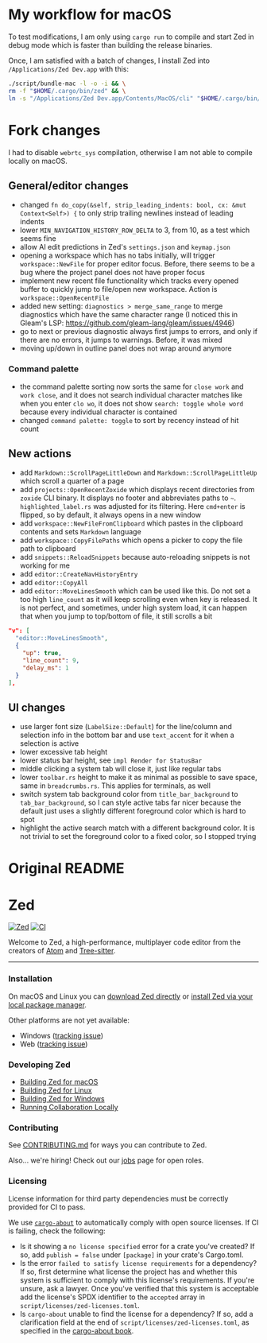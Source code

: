 # My workflow for macOS

To test modifications, I am only using `cargo run` to compile and start Zed in debug mode which is faster than building the release binaries.

Once, I am satisfied with a batch of changes, I install Zed into `/Applications/Zed Dev.app` with this:

```bash
./script/bundle-mac -l -o -i && \
rm -f "$HOME/.cargo/bin/zed" && \
ln -s "/Applications/Zed Dev.app/Contents/MacOS/cli" "$HOME/.cargo/bin/zed"
```

# Fork changes

I had to disable `webrtc_sys` compilation, otherwise I am not able to compile locally on macOS.

## General/editor changes

- changed `fn do_copy(&self, strip_leading_indents: bool, cx: &mut Context<Self>) {` to only strip trailing newlines instead of leading indents
- lower `MIN_NAVIGATION_HISTORY_ROW_DELTA` to 3, from 10, as a test which seems fine
- allow AI edit predictions in Zed's `settings.json` and `keymap.json`
- opening a workspace which has no tabs initially, will trigger `workspace::NewFile` for proper editor focus. Before, there seems to be a bug where the project panel does not have proper focus
- implement new recent file functionality which tracks every opened buffer to quickly jump to file/open new workspace. Action is `workspace::OpenRecentFile`
- added new setting: `diagnostics > merge_same_range` to merge diagnostics which have the same character range (I noticed this in Gleam's LSP: https://github.com/gleam-lang/gleam/issues/4946)
- go to next or previous diagnostic always first jumps to errors, and only if there are no errors, it jumps to warnings. Before, it was mixed
- moving up/down in outline panel does not wrap around anymore

### Command palette

- the command palette sorting now sorts the same for `close work` and `work close`, and it does not search individual character matches like when you enter `clo wo`, it does not show `search: toggle whole word` because every individual character is contained
- changed `command palette: toggle` to sort by recency instead of hit count

## New actions

- add `Markdown::ScrollPageLittleDown` and `Markdown::ScrollPageLittleUp` which scroll a quarter of a page
- add `projects::OpenRecentZoxide` which displays recent directories from `zoxide` CLI binary. It displays no footer and abbreviates paths to `~`. `highlighted_label.rs` was adjusted for its filtering. Here `cmd+enter` is flipped, so by default, it always opens in a new window
- add  `workspace::NewFileFromClipboard` which pastes in the clipboard contents and sets `Markdown` language
- add `workspace::CopyFilePaths` which opens a picker to copy the file path to clipboard
- add `snippets::ReloadSnippets` because auto-reloading snippets is not working for me
- add `editor::CreateNavHistoryEntry`
- add `editor::CopyAll`
- add `editor::MoveLinesSmooth` which can be used like this. Do not set a too high `line_count` as it will keep scrolling even when key is released. It is not perfect, and sometimes, under high system load, it can happen that when you jump to top/bottom of file, it still scrolls a bit

```json
"v": [
  "editor::MoveLinesSmooth",
  {
    "up": true,
    "line_count": 9,
    "delay_ms": 1
  }
],
```

## UI changes

- use larger font size (`LabelSize::Default`) for the line/column and selection info in the bottom bar and use `text_accent` for it when a selection is active
- lower excessive tab height
- lower status bar height, see `impl Render for StatusBar`
- middle clicking a system tab will close it, just like regular tabs
- lower `toolbar.rs` height to make it as minimal as possible to save space, same in `breadcrumbs.rs`. This applies for terminals, as well
- switch system tab background color from `title_bar_background` to `tab_bar_background`, so I can style active tabs far nicer because the default just uses a slightly different foreground color which is hard to spot
- highlight the active search match with a different background color. It is not trivial to set the foreground color to a fixed color, so I stopped trying

# Original README

# Zed

[![Zed](https://img.shields.io/endpoint?url=https://raw.githubusercontent.com/zed-industries/zed/main/assets/badge/v0.json)](https://zed.dev)
[![CI](https://github.com/zed-industries/zed/actions/workflows/ci.yml/badge.svg)](https://github.com/zed-industries/zed/actions/workflows/ci.yml)

Welcome to Zed, a high-performance, multiplayer code editor from the creators of [Atom](https://github.com/atom/atom) and [Tree-sitter](https://github.com/tree-sitter/tree-sitter).

---

### Installation

On macOS and Linux you can [download Zed directly](https://zed.dev/download) or [install Zed via your local package manager](https://zed.dev/docs/linux#installing-via-a-package-manager).

Other platforms are not yet available:

- Windows ([tracking issue](https://github.com/zed-industries/zed/issues/5394))
- Web ([tracking issue](https://github.com/zed-industries/zed/issues/5396))

### Developing Zed

- [Building Zed for macOS](./docs/src/development/macos.md)
- [Building Zed for Linux](./docs/src/development/linux.md)
- [Building Zed for Windows](./docs/src/development/windows.md)
- [Running Collaboration Locally](./docs/src/development/local-collaboration.md)

### Contributing

See [CONTRIBUTING.md](./CONTRIBUTING.md) for ways you can contribute to Zed.

Also... we're hiring! Check out our [jobs](https://zed.dev/jobs) page for open roles.

### Licensing

License information for third party dependencies must be correctly provided for CI to pass.

We use [`cargo-about`](https://github.com/EmbarkStudios/cargo-about) to automatically comply with open source licenses. If CI is failing, check the following:

- Is it showing a `no license specified` error for a crate you've created? If so, add `publish = false` under `[package]` in your crate's Cargo.toml.
- Is the error `failed to satisfy license requirements` for a dependency? If so, first determine what license the project has and whether this system is sufficient to comply with this license's requirements. If you're unsure, ask a lawyer. Once you've verified that this system is acceptable add the license's SPDX identifier to the `accepted` array in `script/licenses/zed-licenses.toml`.
- Is `cargo-about` unable to find the license for a dependency? If so, add a clarification field at the end of `script/licenses/zed-licenses.toml`, as specified in the [cargo-about book](https://embarkstudios.github.io/cargo-about/cli/generate/config.html#crate-configuration).
